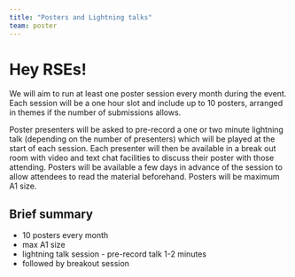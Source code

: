 ```yaml
---
title: "Posters and Lightning talks"
team: poster
---
```


# **Hey RSEs!**

We will aim to run at least one poster session every month during the event. Each session will be a one hour slot and include up to 10 posters, arranged in themes if the number of submissions allows.

Poster presenters will be asked to pre-record a one or two minute lightning talk (depending on the number of presenters) which will be played at the start of each session. Each presenter will then be available in a break out room with video and text chat facilities to discuss their poster with those attending. Posters will be available a few days in advance of the session to allow attendees to read the material beforehand. Posters will be maximum A1 size.

## Brief summary

* 10 posters every month
* max A1 size
* lightning talk session - pre-record talk 1-2 minutes
* followed by breakout session
